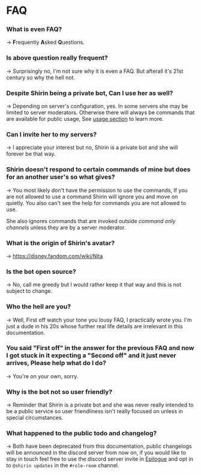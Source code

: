 # FAQ

### What is even FAQ?
→ **F**requently **A**sked **Q**uestions.

### Is above question really frequent?
→ Surprisingly no, I'm not sure why it is even a FAQ. But afterall it's 21st century so why the hell not.

### Despite Shirin being a private bot, Can I use her as well?
→ Depending on server's configuration, yes. In some servers she may be limited to server moderators. Otherwise there will always be commands that are available for public usage, See [usage section](Usage.md) to learn more.

### Can I invite her to my servers?
→ I appreciate your interest but no, Shirin is a private bot and she will forever be that way.

### Shirin doesn't respond to certain commands of mine but does for an another user's so what gives?
→ You most likely don't have the permission to use the commands, If you are not allowed to use a command Shirin will ignore you and move on quietly. You also can't see the help for commands you are not allowed to use.

She also ignores commands that are invoked outside *command only channels* unless they are by a server moderator.

### What is the origin of Shirin's avatar?
→ https://disney.fandom.com/wiki/Nita

### Is the bot open source?
→ No, call me greedy but I would rather keep it that way and this is not subject to change.

### Who the hell are you?
→ Well, First off watch your tone you lousy FAQ, I practically wrote you. I'm just a dude in his 20s whose further real life details are irrelevant in this documentation.

### You said "First off" in the answer for the previous FAQ and now I got stuck in it expecting a "Second off" and it just never arrives, Please help what do I do?
→ You're on your own, sorry.

### Why is the bot not so user friendly?
→ Reminder that Shirin is a private bot and she was never really intended to be a public service so user friendliness isn't really focused on unless in special circumstances.

### What happened to the public todo and changelog?
→ Both have been deprecated from this documentation, public changelogs will be announced in the discord server from now on, if you would like to stay in touch feel free to use the discord server invite in [Epilogue](../Epilogue.md) and opt in to `@shirin updates` in the `#role-room` channel.